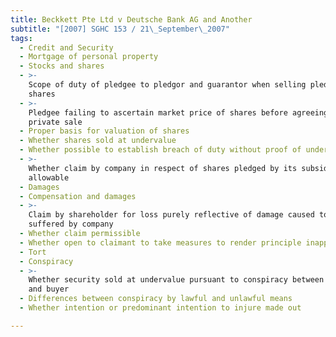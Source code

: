 ```yaml
---
title: Beckkett Pte Ltd v Deutsche Bank AG and Another
subtitle: "[2007] SGHC 153 / 21\_September\_2007"
tags:
  - Credit and Security
  - Mortgage of personal property
  - Stocks and shares
  - >-
    Scope of duty of pledgee to pledgor and guarantor when selling pledged
    shares
  - >-
    Pledgee failing to ascertain market price of shares before agreeing to
    private sale
  - Proper basis for valuation of shares
  - Whether shares sold at undervalue
  - Whether possible to establish breach of duty without proof of undervalue
  - >-
    Whether claim by company in respect of shares pledged by its subsidiary
    allowable
  - Damages
  - Compensation and damages
  - >-
    Claim by shareholder for loss purely reflective of damage caused to or loss
    suffered by company
  - Whether claim permissible
  - Whether open to claimant to take measures to render principle inapplicable
  - Tort
  - Conspiracy
  - >-
    Whether security sold at undervalue pursuant to conspiracy between pledgee
    and buyer
  - Differences between conspiracy by lawful and unlawful means
  - Whether intention or predominant intention to injure made out

---
```


